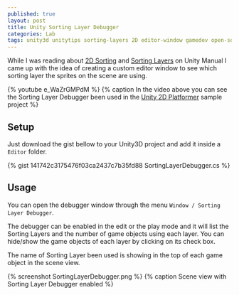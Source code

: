 ```yaml
---
published: true
layout: post
title: Unity Sorting Layer Debugger
categories: Lab
tags: unity3d unitytips sorting-layers 2D editor-window gamedev open-source
---
```

While I was reading about [2D Sorting](https://docs.unity3d.com/Manual/2DSorting.html) and [Sorting Layers](https://docs.unity3d.com/Manual/class-TagManager.html#SortingLayers) on Unity Manual I came up with the idea of creating a custom editor window to see which sorting layer the sprites on the scene are using.

{% youtube e_WaZrGMPdM %}
{% caption In the video above you can see the Sorting Layer Debugger been used in the [Unity 2D Platformer](https://assetstore.unity.com/packages/essentials/tutorial-projects/2d-platformer-11228) sample project %}

## Setup
Just download the gist bellow to your Unity3D project and add it inside a `Editor` folder.

{% gist 141742c3175476f03ca2437c7b35fd88 SortingLayerDebugger.cs %}

## Usage
You can open the debugger window through the menu `Window / Sorting Layer Debugger`.

The debugger can be enabled in the edit or the play mode and it will list the Sorting Layers and the number of game objects using each layer. You can hide/show the game objects of each layer by clicking on its check box.

The name of Sorting Layer been used is showing in the top of each game object in the scene view.

{% screenshot SortingLayerDebugger.png %}
{% caption Scene view with Sorting Layer Debugger enabled %}